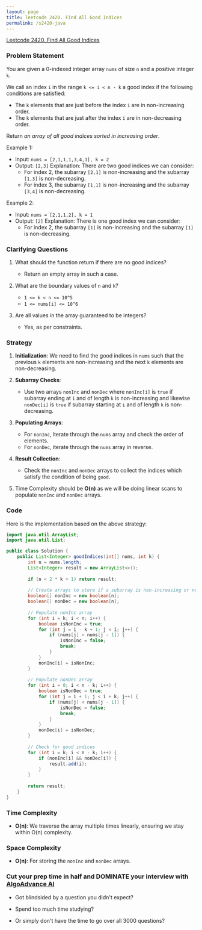 ```yaml
---
layout: page
title: leetcode 2420. Find All Good Indices
permalink: /s2420-java
---
```

[Leetcode 2420. Find All Good Indices](https://algoadvance.github.io/algoadvance/l2420)
### Problem Statement
You are given a 0-indexed integer array `nums` of size `n` and a positive integer `k`.

We call an index `i` in the range `k <= i < n - k` a good index if the following conditions are satisfied:

- The `k` elements that are just before the index `i` are in non-increasing order.
- The `k` elements that are just after the index `i` are in non-decreasing order.

Return *an array of all good indices sorted in increasing order*.

Example 1:
- Input: `nums = [2,1,1,1,3,4,1], k = 2`
- Output: `[2,3]`
Explanation: There are two good indices we can consider:
  - For index 2, the subarray `[2,1]` is non-increasing and the subarray `[1,3]` is non-decreasing.
  - For index 3, the subarray `[1,1]` is non-increasing and the subarray `[3,4]` is non-decreasing.

Example 2:
- Input: `nums = [2,1,1,2], k = 1`
- Output: `[2]`
Explanation: There is one good index we can consider:
  - For index 2, the subarray `[1]` is non-increasing and the subarray `[1]` is non-decreasing.

### Clarifying Questions
1. What should the function return if there are no good indices?
   - Return an empty array in such a case.

2. What are the boundary values of `n` and `k`?
   - `1 <= k < n <= 10^5`
   - `1 <= nums[i] <= 10^6`

3. Are all values in the array guaranteed to be integers?
   - Yes, as per constraints.

### Strategy
1. **Initialization**: We need to find the good indices in `nums` such that the previous `k` elements are non-increasing and the next `k` elements are non-decreasing.

2. **Subarray Checks**:
   - Use two arrays `nonInc` and `nonDec` where `nonInc[i]` is `true` if subarray ending at `i` and of length `k` is non-increasing and likewise `nonDec[i]` is `true` if subarray starting at `i` and of length `k` is non-decreasing.

3. **Populating Arrays**:
   - For `nonInc`, iterate through the `nums` array and check the order of elements.
   - For `nonDec`, iterate through the `nums` array in reverse.

4. **Result Collection**: 
   - Check the `nonInc` and `nonDec` arrays to collect the indices which satisfy the condition of being `good`.

5. Time Complexity should be **O(n)** as we will be doing linear scans to populate `nonInc` and `nonDec` arrays.

### Code
Here is the implementation based on the above strategy:

```java
import java.util.ArrayList;
import java.util.List;

public class Solution {
    public List<Integer> goodIndices(int[] nums, int k) {
        int n = nums.length;
        List<Integer> result = new ArrayList<>();
        
        if (n < 2 * k + 1) return result;
        
        // Create arrays to store if a subarray is non-increasing or non-decreasing
        boolean[] nonInc = new boolean[n];
        boolean[] nonDec = new boolean[n];
        
        // Populate nonInc array
        for (int i = k; i < n; i++) {
            boolean isNonInc = true;
            for (int j = i - k + 1; j < i; j++) {
                if (nums[j] > nums[j - 1]) {
                    isNonInc = false;
                    break;
                }
            }
            nonInc[i] = isNonInc;
        }
        
        // Populate nonDec array
        for (int i = 0; i < n - k; i++) {
            boolean isNonDec = true;
            for (int j = i + 1; j < i + k; j++) {
                if (nums[j] < nums[j - 1]) {
                    isNonDec = false;
                    break;
                }
            }
            nonDec[i] = isNonDec;
        }
        
        // Check for good indices
        for (int i = k; i < n - k; i++) {
            if (nonInc[i] && nonDec[i]) {
                result.add(i);
            }
        }
        
        return result;
    }
}
```

### Time Complexity
- **O(n)**: We traverse the array multiple times linearly, ensuring we stay within O(n) complexity.

### Space Complexity
- **O(n)**: For storing the `nonInc` and `nonDec` arrays.


### Cut your prep time in half and DOMINATE your interview with [AlgoAdvance AI](https://algoAdvance.com)

- Got blindsided by a question you didn't expect?

- Spend too much time studying?

- Or simply don't have the time to go over all 3000 questions?

